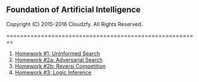## Foundation of Artificial Intelligence

Copyright (C) 2015-2016 Cloudzfy. All Rights Reserved.

========================================================

1. [Homework #1: Uninformed Search](https://github.com/cloudzfy/ai-course/tree/master/homework-1#homework-1-uninformed-search)
2. [Homework #2a: Adversarial Search](https://github.com/cloudzfy/ai-course/tree/master/homework-2a#homework-2-adversarial-search)
3. [Homework #2b: Reversi Competition](https://github.com/cloudzfy/ai-course/tree/master/homework-2b#homework-2-reversi-competition)
4. [Homework #3: Logic Inference](https://github.com/cloudzfy/ai-course/tree/master/homework-3#homework-3-logic-inference)
